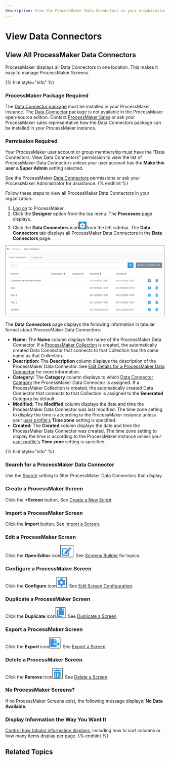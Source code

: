 ```yaml
---
description: View the ProcessMaker Data Connectors in your organization.
---
```


# View Data Connectors

## View All ProcessMaker Data Connectors <a id="view-all-scripts"></a>

ProcessMaker displays all Data Connectors in one location. This makes it easy to manage ProcessMaker Screens.

{% hint style="info" %}
### ProcessMaker Package Required

The [Data Connector package](../../package-development-distribution/package-a-connector/data-connector-package.md) must be installed in your ProcessMaker instance. The [Data Connector](what-is-a-data-connector.md) package is not available in the ProcessMaker open-source edition. Contact [ProcessMaker Sales](https://www.processmaker.com/contact/) or ask your ProcessMaker sales representative how the Data Connectors package can be installed in your ProcessMaker instance.

### Permission Required

Your ProcessMaker user account or group membership must have the "Data Connectors: View Data Connectors" permission to view the list of ProcessMaker Data Connectors unless your user account has the **Make this user a Super Admin** setting selected.

See the ProcessMaker [Data Connectors](../../processmaker-administration/permission-descriptions-for-users-and-groups.md#data-connectors) permissions or ask your ProcessMaker Administrator for assistance.
{% endhint %}

Follow these steps to view all ProcessMaker Data Connectors in your organization:

1. [Log on](../../using-processmaker/log-in.md#log-in) to ProcessMaker.
2. Click the **Designer** option from the top menu. The **Processes** page displays.
3. Click the **Data Connectors** icon![](../../.gitbook/assets/data-connectors-icon-package.png)from the left sidebar. The **Data Connectors** tab displays all ProcessMaker Data Connectors in the **Data Connectors** page.

![&quot;Data Connectors&quot; tab displays all ProcessMaker Data Connectors in your organization](../../.gitbook/assets/view-data-connectors-package.png)

The **Data Connectors** page displays the following information in tabular format about ProcessMaker Data Connectors:

* **Name:** The **Name** column displays the name of the ProcessMaker Data Connector. If a [ProcessMaker Collection](../../collections/what-is-a-collection.md) is created, the automatically created Data Connector that connects to that Collection has the same name as that Collection.
* **Description:** The **Description** column displays the description of the ProcessMaker Data Connector. See [Edit Details for a ProcessMaker Data Connector](edit-a-data-connector.md#edit-details-for-a-processmaker-data-connector) for more information.
* **Category:** The **Category** column displays to which [Data Connector Category](manage-data-connectors/manage-data-connector-categories/what-is-a-data-connector-category.md) the ProcessMaker Data Connector is assigned. If a ProcessMaker Collection is created, the automatically created Data Connector that connects to that Collection is assigned to the **Generated** Category by default.
* **Modified:** The **Modified** column displays the date and time the ProcessMaker Data Connector was last modified. The time zone setting to display the time is according to the ProcessMaker instance unless your [user profile's](../../using-processmaker/profile-settings.md#change-your-profile-settings) **Time zone** setting is specified.
* **Created:** The **Created** column displays the date and time the ProcessMaker Data Connector was created. The time zone setting to display the time is according to the ProcessMaker instance unless your [user profile's](../../using-processmaker/profile-settings.md#change-your-profile-settings) **Time zone** setting is specified.

{% hint style="info" %}
### Search for a ProcessMaker Data Connector

Use the [Search](search-for-a-data-connector.md) setting to filter ProcessMaker Data Connectors that display.

### Create a ProcessMaker Screen

Click the **+Screen** button. See [Create a New Script](../scripts/manage-scripts/create-a-new-script.md#create-a-new-processmaker-script).

### Import a ProcessMaker Screen

Click the **Import** button. See [Import a Screen](../design-forms/manage-forms/import-a-screen.md).

### Edit a ProcessMaker Screen

Click the **Open Editor** icon![](../../.gitbook/assets/edit-icon.png). See [Screens Builder](../design-forms/screens-builder/) for topics.

### Configure a ProcessMaker Screen

Click the **Configure** icon![](../../.gitbook/assets/configure-process-icon-processes-page-processes.png). See [Edit Screen Configuration](../design-forms/manage-forms/edit-a-screen.md#edit-configuration-information-about-a-processmaker-screen).

### Duplicate a ProcessMaker Screen

Click the **Duplicate** icon![](../../.gitbook/assets/duplicate-script-processes.png). See [Duplicate a Screen](../design-forms/manage-forms/duplicate-a-screen.md#duplicate-a-processmaker-screen).

### Export a ProcessMaker Screen

Click the **Export** icon![](../../.gitbook/assets/export-process-icon-processes.png). See [Export a Screen](../design-forms/manage-forms/export-a-screen.md).

### Delete a ProcessMaker Screen

Click the **Remove** icon![](../../.gitbook/assets/trash-icon-process-modeler-processes.png). See [Delete a Screen](../design-forms/manage-forms/remove-a-screen.md#delete-a-processmaker-screen).

### No ProcessMaker Screens?

If no ProcessMaker Screens exist, the following message displays: **No Data Available**.

### Display Information the Way You Want It

[Control how tabular information displays](../../using-processmaker/control-how-requests-display-in-a-tab.md), including how to sort columns or how many items display per page.
{% endhint %}

## Related Topics




